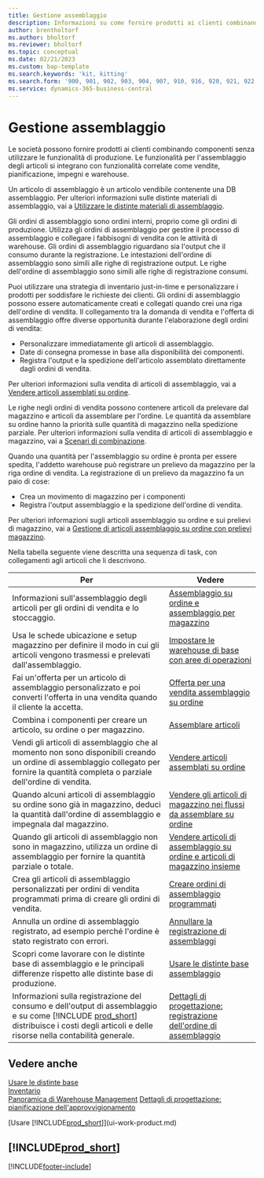 ```yaml
---
title: Gestione assemblaggio
description: Informazioni su come fornire prodotti ai clienti combinando componenti in processi semplici senza utilizzare le funzionalità di produzione.
author: brentholtorf
ms.author: bholtorf
ms.reviewer: bholtorf
ms.topic: conceptual
ms.date: 02/21/2023
ms.custom: bap-template
ms.search.keywords: 'kit, kitting'
ms.search.form: '900, 901, 902, 903, 904, 907, 910, 916, 920, 921, 922, 923, 940, 941, 942, 930, 931, 932, 914, 915, 905'
ms.service: dynamics-365-business-central
---
```

# Gestione assemblaggio

Le società possono fornire prodotti ai clienti combinando componenti senza utilizzare le funzionalità di produzione. Le funzionalità per l'assemblaggio degli articoli si integrano con funzionalità correlate come vendite, pianificazione, impegni e warehouse.  

Un articolo di assemblaggio è un articolo vendibile contenente una DB assemblaggio. Per ulteriori informazioni sulle distinte materiali di assemblaggio, vai a [Utilizzare le distinte materiali di assemblaggio](assembly-how-work-assembly-boms.md).

Gli ordini di assemblaggio sono ordini interni, proprio come gli ordini di produzione. Utilizza gli ordini di assemblaggio per gestire il processo di assemblaggio e collegare i fabbisogni di vendita con le attività di warehouse. Gli ordini di assemblaggio riguardano sia l'output che il consumo durante la registrazione. Le intestazioni dell'ordine di assemblaggio sono simili alle righe di registrazione output. Le righe dell'ordine di assemblaggio sono simili alle righe di registrazione consumi.  

Puoi utilizzare una strategia di inventario just-in-time e personalizzare i prodotti per soddisfare le richieste dei clienti. Gli ordini di assemblaggio possono essere automaticamente creati e collegati quando crei una riga dell'ordine di vendita. Il collegamento tra la domanda di vendita e l'offerta di assemblaggio offre diverse opportunità durante l'elaborazione degli ordini di vendita:

* Personalizzare immediatamente gli articoli di assemblaggio.
* Date di consegna promesse in base alla disponibilità dei componenti.
* Registra l'output e la spedizione dell'articolo assemblato direttamente dagli ordini di vendita.

Per ulteriori informazioni sulla vendita di articoli di assemblaggio, vai a [Vendere articoli assemblati su ordine](assembly-how-to-sell-items-assembled-to-order.md).  

Le righe negli ordini di vendita possono contenere articoli da prelevare dal magazzino e articoli da assemblare per l'ordine. Le quantità da assemblare su ordine hanno la priorità sulle quantità di magazzino nella spedizione parziale. Per ulteriori informazioni sulla vendita di articoli di assemblaggio e magazzino, vai a [Scenari di combinazione](assembly-assemble-to-order-or-assemble-to-stock.md#combination-scenarios).  

Quando una quantità per l'assemblaggio su ordine è pronta per essere spedita, l'addetto warehouse può registrare un prelievo da magazzino per la riga ordine di vendita. La registrazione di un prelievo da magazzino fa un paio di cose:

* Crea un movimento di magazzino per i componenti
* Registra l'output assemblaggio e la spedizione dell'ordine di vendita.

Per ulteriori informazioni sugli articoli assemblaggio su ordine e sui prelievi di magazzino, vai a [Gestione di articoli assemblaggio su ordine con prelievi magazzino](warehouse-how-to-pick-items-with-inventory-picks.md#handling-assemble-to-order-items-with-inventory-picks).

Nella tabella seguente viene descritta una sequenza di task, con collegamenti agli articoli che li descrivono.

|**Per**|**Vedere**|  
|------------|-------------|  
|Informazioni sull'assemblaggio degli articoli per gli ordini di vendita e lo stoccaggio.|[Assemblaggio su ordine e assemblaggio per magazzino](assembly-assemble-to-order-or-assemble-to-stock.md)|
|Usa le schede ubicazione e setup magazzino per definire il modo in cui gli articoli vengono trasmessi e prelevati dall'assemblaggio.|[Impostare le warehouse di base con aree di operazioni](warehouse-how-to-set-up-basic-warehouses-with-operations-areas.md)|
|Fai un'offerta per un articolo di assemblaggio personalizzato e poi converti l'offerta in una vendita quando il cliente la accetta.|[Offerta per una vendita assemblaggio su ordine](assembly-how-to-quote-an-assemble-to-order-sale.md)|
|Combina i componenti per creare un articolo, su ordine o per magazzino.|[Assemblare articoli](assembly-how-to-assemble-items.md)|  
|Vendi gli articoli di assemblaggio che al momento non sono disponibili creando un ordine di assemblaggio collegato per fornire la quantità completa o parziale dell'ordine di vendita.|[Vendere articoli assemblati su ordine](assembly-how-to-sell-items-assembled-to-order.md)|
|Quando alcuni articoli di assemblaggio su ordine sono già in magazzino, deduci la quantità dall'ordine di assemblaggio e impegnala dal magazzino.|[Vendere gli articoli di magazzino nei flussi da assemblare su ordine](assembly-how-to-sell-inventory-items-in-assemble-to-order-flows.md)|  
|Quando gli articoli di assemblaggio non sono in magazzino, utilizza un ordine di assemblaggio per fornire la quantità parziale o totale.|[Vendere articoli di assemblaggio su ordine e articoli di magazzino insieme](assembly-how-to-sell-assemble-to-order-items-and-inventory-items-together.md)|
|Crea gli articoli di assemblaggio personalizzati per ordini di vendita programmati prima di creare gli ordini di vendita.|[Creare ordini di assemblaggio programmati](assembly-how-to-create-blanket-assembly-orders.md)|
|Annulla un ordine di assemblaggio registrato, ad esempio perché l'ordine è stato registrato con errori.|[Annullare la registrazione di assemblaggi](assembly-how-to-undo-assembly-posting.md)|
|Scopri come lavorare con le distinte base di assemblaggio e le principali differenze rispetto alle distinte base di produzione.|[Usare le distinte base assemblaggio](assembly-how-work-assembly-boms.md)|
|Informazioni sulla registrazione del consumo e dell'output di assemblaggio e su come [!INCLUDE [prod_short](includes/prod_short.md)] distribuisce i costi degli articoli e delle risorse nella contabilità generale.|[Dettagli di progettazione: registrazione dell'ordine di assemblaggio](design-details-assembly-order-posting.md)|  

## Vedere anche

[Usare le distinte base](inventory-how-work-BOMs.md)  
[Inventario](inventory-manage-inventory.md)  
[Panoramica di Warehouse Management](design-details-warehouse-management.md)
[Dettagli di progettazione: pianificazione dell'approvvigionamento](design-details-supply-planning.md)  
<!-- [Walkthrough: Planning Supplies Manually](walkthrough-planning-supplies-manually.md)   -->
<!-- [Walkthrough: Selling, Assembling, and Shipping Kits](walkthrough-selling-assembling-and-shipping-kits.md)   -->
[Usare [!INCLUDE[prod_short](includes/prod_short.md)]](ui-work-product.md)  

## [!INCLUDE[prod_short](includes/free_trial_md.md)]  

[!INCLUDE[footer-include](includes/footer-banner.md)]
